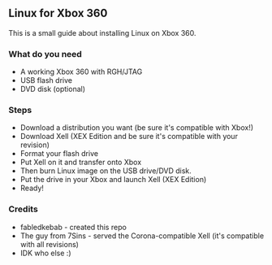 ## Linux for Xbox 360
This is a small guide about installing Linux on Xbox 360.

### What do you need
- A working Xbox 360 with RGH/JTAG
- USB flash drive
- DVD disk (optional)

### Steps
- Download a distribution you want (be sure it's compatible with Xbox!)
- Download Xell (XEX Edition and be sure it's compatible with your revision)
- Format your flash drive
- Put Xell on it and transfer onto Xbox
- Then burn Linux image on the USB drive/DVD disk.
- Put the drive in your Xbox and launch Xell (XEX Edition)
- Ready!

### Credits
- fabledkebab - created this repo
- The guy from 7Sins - served the Corona-compatible Xell (it's compatible with all revisions)
- IDK who else :)
